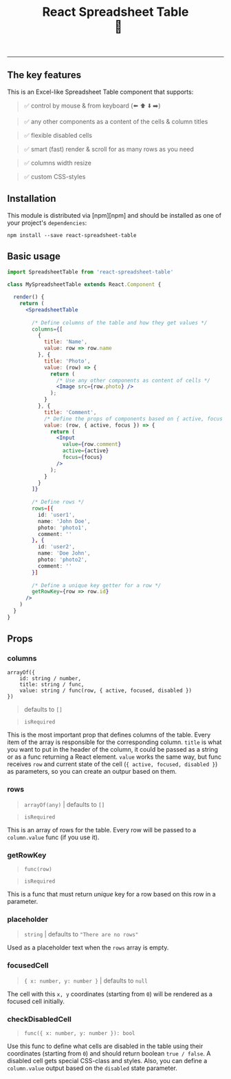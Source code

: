 <h1 align="center">
  React Spreadsheet Table
  <br>
    🔲
  <br>
  <br>
</h1>
<hr />

## The key features

This is an Excel-like Spreadsheet Table component that supports:

> ✅  control by mouse & from keyboard (⬅️ ⬆️ ⬇️ ➡️)

> ✅  any other components as a content of the cells & column titles

> ✅  flexible disabled cells

> ✅  smart (fast) render & scroll for as many rows as you need

> ✅  columns width resize

> ✅  custom CSS-styles

## Installation

This module is distributed via [npm][npm] and should be installed as one of your project's `dependencies`:

```
npm install --save react-spreadsheet-table
```

## Basic usage

```jsx
import SpreadsheetTable from 'react-spreadsheet-table'

class MySpreadsheetTable extends React.Component {

  render() {
    return (
      <SpreadsheetTable 
     
        /* Define columns of the table and how they get values */
        columns={[
          {
            title: 'Name',
            value: row => row.name 
          }, {
            title: 'Photo',
            value: (row) => {
              return (
                /* Use any other components as content of cells */
                <Image src={row.photo} />
              );
            }
          }, {
            title: 'Comment',
            /* Define the props of components based on { active, focus } of the cell state */
            value: (row, { active, focus }) => {
              return (
                <Input  
                  value={row.comment}
                  active={active}
                  focus={focus}
                />
              );
            }
          }
        ]}
        
        /* Define rows */
        rows=[{
          id: 'user1',
          name: 'John Doe',
          photo: 'photo1',
          comment: ''
        }, {
          id: 'user2',
          name: 'Doe John',
          photo: 'photo2',
          comment: ''
        }]
        
        /* Define a unique key getter for a row */
        getRowKey={row => row.id}
      />
    )
  }
}
```

## Props

### columns

```
arrayOf({ 
    id: string / number, 
    title: string / func, 
    value: string / func(row, { active, focused, disabled }) 
}) 
``` 
> defaults to `[]`

> `isRequired`

This is the most important prop that defines columns of the table. Every item of the array is responsible for the corresponding column. `title` is what you want to put in the header of the column, it could be passed as a string or as a func returning a React element. `value` works the same way, but func receives `row` and current state of the cell (`{ active, focused, disabled }`) as parameters, so you can create an outpur based on them.

### rows
> `arrayOf(any)` | defaults to `[]`

> `isRequired`

This is an array of rows for the table. Every row will be passed to a `column.value` func (if you use it).

### getRowKey
> `func(row)`

> `isRequired`

This is a func that must return *unique* key for a row based on this row in a parameter.

### placeholder
> `string` | defaults to `"There are no rows"`

Used as a placeholder text when the `rows` array is empty.

### focusedCell
> `{ x: number, y: number }` | defaults to `null`

The cell with this `x, y` coordinates (starting from `0`) will be rendered as a focused cell initially.


### checkDisabledCell
> `func({ x: number, y: number }): bool`

Use this func to define what cells are disabled in the table using their coordinates (starting from `0`) and should return boolean `true / false`. A disabled cell gets special CSS-class and styles. Also, you can define a `column.value` output based on the `disabled` state parameter.

